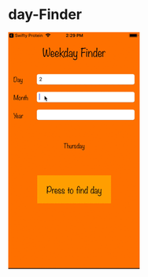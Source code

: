 # day-Finder
![demo](https://github.com/OleksandrFedorenko/day-Finder/blob/master/demo/day_finder_demo.gif)
